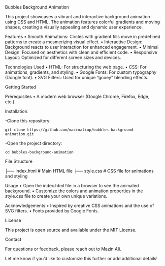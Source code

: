 Bubbles Background Animation

This project showcases a vibrant and interactive background animation using CSS and HTML. The animation features colorful gradients and moving shapes, creating a visually appealing and dynamic user experience.

Features
	•	Smooth Animations: Circles with gradient fills move in predefined patterns to create a mesmerizing visual effect.
	•	Interactive Design: Background reacts to user interaction for enhanced engagement.
	•	Minimal Design: Focused on aesthetics with clean and efficient code.
	•	Responsive Layout: Optimized for different screen sizes and devices.

Technologies Used
	•	HTML: For structuring the web page.
	•	CSS: For animations, gradients, and styling.
	•	Google Fonts: For custom typography (Dongle font).
	•	SVG Filters: Used for unique “gooey” blending effects.

Getting Started

Prerequisites
	•	A modern web browser (Google Chrome, Firefox, Edge, etc.).

Installation:

-Clone this repository:

	git clone https://github.com/mazinaliup/bubbles-background-animation.git

-Open the project directory: 

	cd bubbles-background-animation

File Structure

├── index.html    # Main HTML file
├── style.css     # CSS file for animations and styling

Usage
	•	Open the index.html file in a browser to see the animated background.
	•	Customize the colors and animation properties in the style.css file to create your own unique variations.

Acknowledgements
	•	Inspired by creative CSS animations and the use of SVG filters.
	•	Fonts provided by Google Fonts.

License

This project is open source and available under the MIT License.

Contact

For questions or feedback, please reach out to Mazin Ali.

Let me know if you’d like to customize this further or add additional details!
